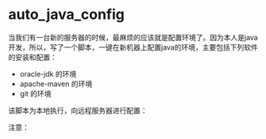 

# auto_java_config

当我们有一台新的服务器的时候，最麻烦的应该就是配置环境了。因为本人是java开发，所以，写了一个脚本，一键在新机器上配置java的环境，主要包括下列软件的安装和配置：
- oracle-jdk 的环境
- apache-maven 的环境
- git 的环境

该脚本为本地执行，向远程服务器进行配置：


注意：


